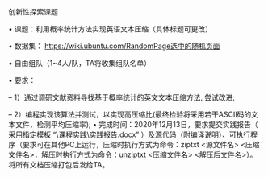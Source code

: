 创新性探索课题

 

• 课题：利用概率统计方法实现英语文本压缩（具体标题可更改）

• 数据集： https://wiki.ubuntu.com/RandomPage选中的随机页面

• 自由组队（1~4人/队，TA将收集组队名单）

• 要求：

– 1）通过调研文献资料寻找基于概率统计的英文文本压缩方法, 尝试改进;

– 2）编程实现该算法并测试，以实现高压缩比(最终检验将采用若干ASCII码的文本文件，检测平均压缩率);
• 完成时间：2020年12月13日，要求提交实践报告（ 采用指定模板 “\课程实践\实践报告.docx” ）及源代码（附编译说明）、可执行程序（要求可在其他PC上运行，压缩时执行方式为命令：ziptxt <源文件名> <压缩文件名>，解压时执行方式为命令：unziptxt <压缩文件名> <解压后文件名>）。将所有文档压缩打包后发给TA。

